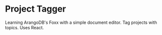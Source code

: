 # Project Tagger

Learning ArangoDB's Foxx with a simple document editor. Tag projects with topics. Uses React.
